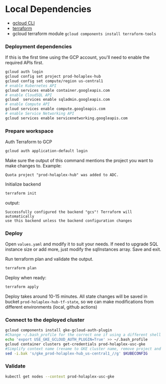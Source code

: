 # Local Dependencies

- [gcloud CLI](https://cloud.google.com/sdk/docs/install)
- [terraform](https://developer.hashicorp.com/terraform/tutorials/aws-get-started/install-cli#install-terraform)
- gcloud terraform module `gcloud components install terraform-tools`

### Deployment dependencies

If this is the first time using the GCP account, you'll need to enable the required APIs first.

```bash
gcloud auth login
gcloud config set project prod-holaplex-hub
gcloud config set compute/region us-central1
# enable Kubernetes API
gcloud services enable container.googleapis.com
# enable CloudSQL API
gcloud  services enable sqladmin.googleapis.com
# enable Compute API
gcloud services enable compute.googleapis.com
# enable Service Networking API
gcloud services enable servicenetworking.googleapis.com
```

### Prepare workspace

Auth Terraform to GCP

```bash
gcloud auth application-default login
```

Make sure the output of this command mentions the project you want to make changes to. Example:

```text
Quota project "prod-holaplex-hub" was added to ADC.
```

Initialize backend

```bash
terraform init
```

output:

```text
Successfully configured the backend "gcs"! Terraform will automatically
use this backend unless the backend configuration changes
```

### Deploy

Open `values.yaml` and modify it to suit your needs. If need to upgrade SQL instance size or add more, just modify the sqlInstances array. Save and exit.

Run terraform plan and validate the output.

```bash
terraform plan
```

Deploy when ready:

```bash
terraform apply
```

Deploy takes around 10-15 minutes.
All state changes will be saved in bucket `prod-holaplex-hub-tf-state`, so we can make modifications from different environments (local, github actions)

### Connect to the deployed cluster

```bash
gcloud components install gke-gcloud-auth-plugin
#Change ~/.bash_profile for the correct one if using a different shell
echo 'export USE_GKE_GCLOUD_AUTH_PLUGIN=True' >> ~/.bash_profile
gcloud container clusters get-credentials prod-holaplex-usc-gke
#Simplify context name (rename to GKE cluster name, remove project and region)
sed -i.bak 's/gke_prod-holaplex-hub_us-central1_//g' $KUBECONFIG
```

### Validate

```bash
kubectl get nodes --context prod-holaplex-usc-gke
```
